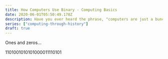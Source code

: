 ```yaml
---
title: How Computers Use Binary - Computing Basics
date: 2020-06-01T05:50:49.178Z
description: Have you ever heard the phrase, "computers are just a bunch of ones and zeros," but you don't really know what that means? Watch this video to find out!
series: ["computing-through-history"]
draft: true
---
```

Ones and zeros...

1101001010101000011110101